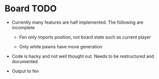 # Board TODO #

* Currently many features are half implemented. The following are incomplete

    * Fen only imports position, not board state such as current player

    * Only white pawns have move generation

* Code is hacky and not well thought out. Needs to be restructured and
  documented

* Output to fen
